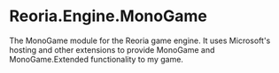 # Reoria.Engine.MonoGame
The MonoGame module for the Reoria game engine. It uses Microsoft's hosting and other extensions to provide MonoGame and MonoGame.Extended functionality to my game.
